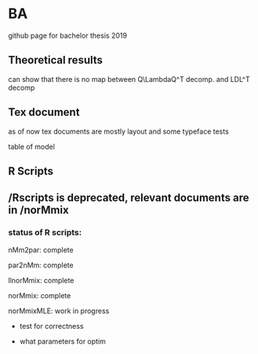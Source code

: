 # BA
github page for bachelor thesis 2019

## Theoretical results

can show that there is no map between Q\LambdaQ^T decomp. and LDL^T decomp

## Tex document
as of now tex documents are mostly layout and some typeface tests

table of model

## R Scripts

## /Rscripts is deprecated, relevant documents are in /norMmix

### status of R scripts:

nMm2par: complete

par2nMm: complete

llnorMmix: complete

norMmix: complete

norMmixMLE: work in progress

* test for correctness

* what parameters for optim
